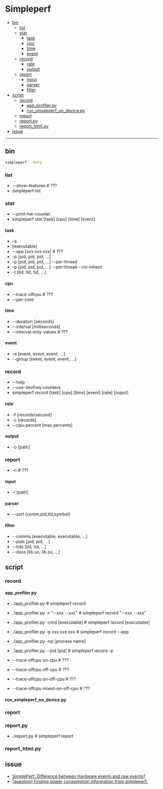 # Simpleperf

<!-- vim-markdown-toc GFM -->

* [bin](#bin)
    - [list](#list)
    - [stat](#stat)
        + [task](#task)
        + [cpu](#cpu)
        + [time](#time)
        + [event](#event)
    - [record](#record)
        + [rate](#rate)
        + [output](#output)
    - [report](#report)
        + [input](#input)
        + [parser](#parser)
        + [filter](#filter)
* [script](#script)
    - [record](#record-1)
        + [app_profiler.py](#app_profilerpy)
        + [run_simpleperf_on_device.py](#run_simpleperf_on_devicepy)
    - [report](#report-1)
    - [report.py](#reportpy)
    - [report_html.py](#report_htmlpy)
* [issue](#issue)

<!-- vim-markdown-toc -->

---

## bin

```zsh
simpleperf --help
```

### list

-   --show-features # ???
-   simpleperf list

### stat

-   --print-hw-counter
-   simpleperf stat [task] [cpu] [time] [event]

#### task

-   -a
-   [executable]
-   --app [xxx.xxx.xxx] # ???
-   -p [pid, pid, pid, ...]
-   -p [pid, pid, pid, ...] --per-thread
-   -p [pid, pid, pid, ...] --per-thread --no-inherit
-   -t [tid, tid, tid, ...]

#### cpu

-   --trace-offcpu # ???
-   --per-core

#### time

-   --duration [seconds]
-   --interval [milliseconds]
-   --interval-only-values # ???

#### event

-   -e [event, event, event, ...]
-   --group [event, event, event, ...]

### record

-   --help
-   --use-devfreq-counters
-   simpleperf record [task] [cpu] [time] [event] [rate] [ouput]

#### rate

-   -f [records/second]
-   -c [records]
-   --cpu-percent [max percents]

#### output

-   -o [path]

### report

-   -n # ???

#### input

-   -i [path]

#### parser

-   --sort [comm,pid,tid,symbol]

#### filter

-   --comms [executable, executable, ...]
-   --pids [pid, pid, ...]
-   --tids [tid, tid, ...]
-   --dsos [lib.so, lib.so, ...]

## script

### record

#### app_profiler.py

-   ./app_profiler.py # simpleperf record
-   ./app_profiler.py -r "--xxx --xxx" # simpleperf record "--xxx --xxx"

-   ./app_profiler.py -cmd [executable] # simpleperf record [executable]
-   ./app_profiler.py -p xxx.xxx.xxx # simpleperf record --app
-   ./app_profiler.py -np [process name]
-   ./app_profiler.py --pid [pid] # simpleperf record -p

-   --trace-offcpu on-cpu # ???
-   --trace-offcpu off-cpu # ???
-   --trace-offcpu on-off-cpu # ???
-   --trace-offcpu mixed-on-off-cpu # ???

#### run_simpleperf_on_device.py

### report

### report.py

-   ./report.py # simpleperf report

### report_html.py

## issue

-   [SimplePerf: Difference between Hardware events and raw events?](https://github.com/android/ndk/issues/550)
-   [[question] Finding power consumption information from simpleperf.](https://github.com/android/ndk/issues/1293)
